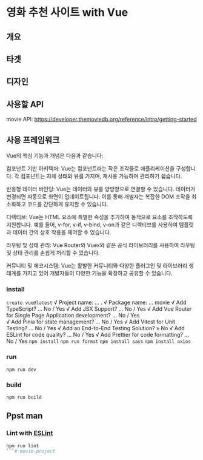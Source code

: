 # 영화 추천 사이트 with Vue

## 개요

## 타겟

## 디자인 

## 사용할 API
movie API: https://developer.themoviedb.org/reference/intro/getting-started

## 사용 프레임워크
Vue의 핵심 기능과 개념은 다음과 같습니다:

컴포넌트 기반 아키텍처: Vue는 컴포넌트라는 작은 조각들로 애플리케이션을 구성합니다. 각 컴포넌트는 자체 상태와 뷰를 가지며, 재사용 가능하며 관리하기 쉽습니다.

반응형 데이터 바인딩: Vue는 데이터와 뷰를 양방향으로 연결할 수 있습니다. 데이터가 변경되면 자동으로 화면이 업데이트됩니다. 이를 통해 개발자는 복잡한 DOM 조작을 최소화하고 코드를 간단하게 유지할 수 있습니다.

디렉티브: Vue는 HTML 요소에 특별한 속성을 추가하여 동적으로 요소를 조작하도록 지원합니다. 예를 들어, v-for, v-if, v-bind, v-on과 같은 디렉티브를 사용하여 템플릿과 데이터 간의 상호 작용을 제어할 수 있습니다.

라우팅 및 상태 관리: Vue Router와 Vuex와 같은 공식 라이브러리를 사용하여 라우팅 및 상태 관리를 손쉽게 처리할 수 있습니다.

커뮤니티 및 에코시스템: Vue는 활발한 커뮤니티와 다양한 플러그인 및 라이브러리 생태계를 가지고 있어 개발자들이 다양한 기능을 확장하고 공유할 수 있습니다.

### install
`create vue@latest`
√ Project name: ... .
√ Package name: ... movie
√ Add TypeScript? ... No / Yes
√ Add JSX Support? ... No / Yes
√ Add Vue Router for Single Page Application development? ... No / Yes  
√ Add Pinia for state management? ... No / Yes
√ Add Vitest for Unit Testing? ... No / Yes
√ Add an End-to-End Testing Solution? » No
√ Add ESLint for code quality? ... No / Yes
√ Add Prettier for code formatting? ... No / Yes
`npm install`
`npm run format`
`npm install sass`
`npm install axios`

### run
`npm run dev`

### build
`npm run build`


## Ppst man



### Lint with [ESLint](https://eslint.org/)

```sh
npm run lint
```#   m o v i e - p r o j e c t  
 